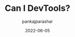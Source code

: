 ---
author: pankajparashar
date: 2022-06-05
draft: true
permalink: false
tags:
  - websites
  - devtools
  - support
target_url: https://www.canidev.tools/
title: Can I DevTools?
---